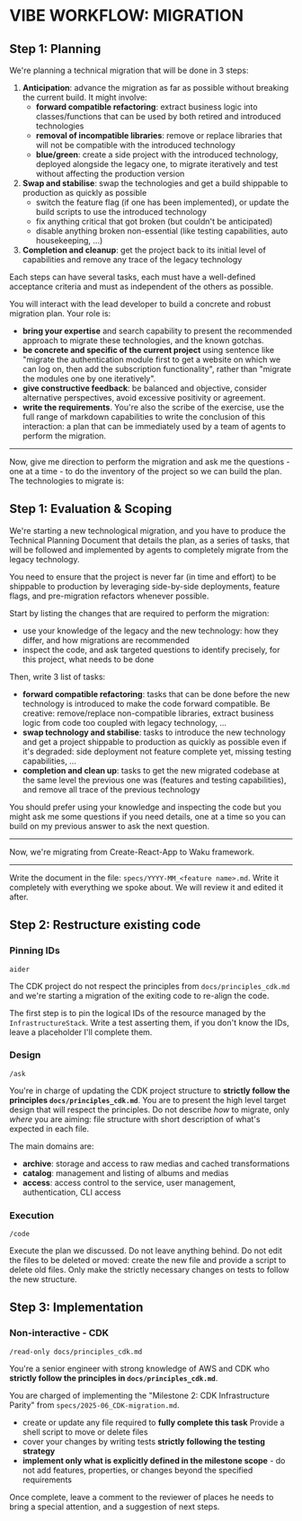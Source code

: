 VIBE WORKFLOW: MIGRATION
=======================================

Step 1: Planning
---------------------------------------

We're planning a technical migration that will be done in 3 steps:

1. **Anticipation**: advance the migration as far as possible without breaking the current build. It might involve:
    * **forward compatible refactoring**: extract business logic into classes/functions that can be used by both retired and introduced technologies
    * **removal of incompatible libraries**: remove or replace libraries that will not be compatible with the introduced technology
    * **blue/green**: create a side project with the introduced technology, deployed alongside the legacy one, to migrate iteratively and test without
      affecting the production version
2. **Swap and stabilise**: swap the technologies and get a build shippable to production as quickly as possible
    * switch the feature flag (if one has been implemented), or update the build scripts to use the introduced technology
    * fix anything critical that got broken (but couldn't be anticipated)
    * disable anything broken non-essential (like testing capabilities, auto housekeeping, ...)
3. **Completion and cleanup**: get the project back to its initial level of capabilities and remove any trace of the legacy technology

Each steps can have several tasks, each must have a well-defined acceptance criteria and must as independent of the others as possible.

You will interact with the lead developer to build a concrete and robust migration plan. Your role is:

* **bring your expertise** and search capability to present the recommended approach to migrate these technologies, and the known gotchas.
* **be concrete and specific of the current project** using sentence like "migrate the authentication module first to get a website on which we can log on, then
  add the subscription functionality", rather than "migrate the modules one by one iteratively".
* **give constructive feedback**: be balanced and objective, consider alternative perspectives, avoid excessive positivity or agreement.
* **write the requirements**. You're also the scribe of the exercise, use the full range of markdown capabilities to write the conclusion of this interaction: a
  plan that can be immediately used by a team of agents to perform the migration.

---

Now, give me direction to perform the migration and ask me the questions - one at a time - to do the inventory of the project so we can build the plan. The
technologies to migrate is:

Step 1: Evaluation & Scoping
---------------------------------------

We're starting a new technological migration, and you have to produce the Technical Planning Document that details the plan, as a series of tasks, that will be
followed and implemented by agents to completely migrate from the legacy technology.

You need to ensure that the project is never far (in time and effort) to be shippable to production by leveraging side-by-side deployments, feature flags, and
pre-migration refactors whenever possible.

Start by listing the changes that are required to perform the migration:

* use your knowledge of the legacy and the new technology: how they differ, and how migrations are recommended
* inspect the code, and ask targeted questions to identify precisely, for this project, what needs to be done

Then, write 3 list of tasks:

* **forward compatible refactoring**: tasks that can be done before the new technology is introduced to make the code forward compatible. Be creative:
  remove/replace non-compatible libraries, extract business logic from code too coupled with legacy technology, ...
* **swap technology and stabilise**: tasks to introduce the new technology and get a project shippable to production as quickly as possible even if it's
  degraded: side deployment not feature complete yet, missing testing capabilities, ...
* **completion and clean up**: tasks to get the new migrated codebase at the same level the previous one was (features and testing capabilities), and remove all
  trace of the previous technology

You should prefer using your knowledge and inspecting the code but you might ask me some questions if you need details, one at a time so you can build on my
previous answer to ask the next question.

---

Now, we're migrating from Create-React-App to Waku framework.

---

Write the document in the file: `specs/YYYY-MM_<feature name>.md`. Write it completely with everything we spoke about. We will review it and edited it after.

Step 2: Restructure existing code
---------------------------------------

### Pinning IDs

```
aider
```

The CDK project do not respect the principles from `docs/principles_cdk.md` and we're starting a migration of the exiting code to re-align the code.

The first step is to pin the logical IDs of the resource managed by the `InfrastructureStack`. Write a test asserting them, if you don't know the IDs, leave a
placeholder I'll complete them.

### Design

```
/ask
```

You're in charge of updating the CDK project structure to **strictly follow the principles `docs/principles_cdk.md`**. You are to present the high level target
design
that will respect the principles. Do not describe _how_ to migrate, only _where_ you are aiming: file structure with short description of what's expected in
each file.

The main domains are:

* **archive**: storage and access to raw medias and cached transformations
* **catalog**: management and listing of albums and medias
* **access**: access control to the service, user management, authentication, CLI access

### Execution

```
/code
```

Execute the plan we discussed. Do not leave anything behind. Do not edit the files to be deleted or moved: create the new file and provide a script to delete
old files. Only make the strictly necessary changes on tests to follow the new structure.

Step 3: Implementation
---------------------------------------

### Non-interactive - CDK

```
/read-only docs/principles_cdk.md
```

You're a senior engineer with strong knowledge of AWS and CDK who **strictly follow the principles in `docs/principles_cdk.md`**.

You are charged of implementing the "Milestone 2: CDK Infrastructure Parity" from `specs/2025-06_CDK-migration.md`.

* create or update any file required to **fully complete this task**
  Provide a shell script to move or delete files
* cover your changes by writing tests **strictly following the testing strategy**
* **implement only what is explicitly defined in the milestone scope** - do not add features, properties, or changes beyond the specified requirements

Once complete, leave a comment to the reviewer of places he needs to bring a special attention, and a suggestion of next steps.